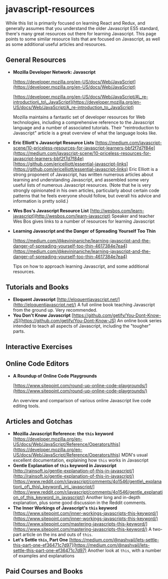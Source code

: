 # javascript-resources

While this list is primarily focused on learning React and Redux, and generally assumes that you understand the older Javascript ES5 standard, there's many great resources out there for learning Javascript. This page points to some similar resource lists that are focused on Javascript, as well as some additional useful articles and resources.

## General Resources

* **Mozilla Developer Network: Javascript**  

  [https://developer.mozilla.org/en-US/docs/Web/JavaScript](https://developer.mozilla.org/en-US/docs/Web/JavaScript)  

  [https://developer.mozilla.org/en-US/docs/Web/JavaScript/A\_re-introduction\_to\_JavaScript](https://developer.mozilla.org/en-US/docs/Web/JavaScript/A_re-introduction_to_JavaScript)  

  Mozilla maintains a fantastic set of developer resources for Web technologies, including a comprehensive reference to the Javascript language and a number of associated tutorials.  Their "reintroduction to Javascript" article is a great overview of what the language looks like.

* **Eric Elliott's Javascript Resource Lists** [https://medium.com/javascript-scene/10-priceless-resources-for-javascript-learners-bbf2f7d7f84e](https://medium.com/javascript-scene/10-priceless-resources-for-javascript-learners-bbf2f7d7f84e) [https://github.com/ericelliott/essential-javascript-links](https://github.com/ericelliott/essential-javascript-links) Eric Elliott is a strong proponent of Javascript, has written numerous articles about learning and understanding Javascript, and assembled some very useful lists of numerous Javascript resources. \(Note that he is very strongly opinionated in his own articles, particularly about certain code patterns that he feels everyone should follow, but overall his advice and information is pretty solid.\)
* **Wes Bos's Javascript Resource List** [http://wesbos.com/learn-javascript](http://wesbos.com/learn-javascript) Speaker and teacher Wes Bos gives links to a number of resources for learning Javascript
* **Learning Javascript and the Danger of Spreading Yourself Too Thin**  

  [https://medium.com/@kevininaniche/learning-javascript-and-the-danger-of-spreading-yourself-too-thin-4617384e7ea4](https://medium.com/@kevininaniche/learning-javascript-and-the-danger-of-spreading-yourself-too-thin-4617384e7ea4)  

  Tips on how to approach learning Javascript, and some additional resources.

## Tutorials and Books

* **Eloquent Javascript** [http://eloquentjavascript.net/](http://eloquentjavascript.net/) A full online book teaching Javascript from the ground up. Very recommended.
* **You Don't Know Javascript** [https://github.com/getify/You-Dont-Know-JS](https://github.com/getify/You-Dont-Know-JS) An online book series intended to teach all aspects of Javascript, including the "tougher" parts.

## Interactive Exercises

## Online Code Editors

* **A Roundup of Online Code Playgrounds**  

  [https://www.sitepoint.com/round-up-online-code-playgrounds/](https://www.sitepoint.com/round-up-online-code-playgrounds/)  

  An overview and comparison of various online Javascript live code editing tools.

## Articles and Gotchas

* **Mozilla Javascript Reference: the `this` keyword** [https://developer.mozilla.org/en-US/docs/Web/JavaScript/Reference/Operators/this](https://developer.mozilla.org/en-US/docs/Web/JavaScript/Reference/Operators/this) MDN's usual excellent documentation, explaining how `this` works in Javascript
* **Gentle Explanation of `this` keyword in Javascript** [http://rainsoft.io/gentle-explanation-of-this-in-javascript/](http://rainsoft.io/gentle-explanation-of-this-in-javascript/) [https://www.reddit.com/r/javascript/comments/4o1546/gentle\_explanation\_of\_this\_keyword\_in\_javascript/](https://www.reddit.com/r/javascript/comments/4o1546/gentle_explanation_of_this_keyword_in_javascript/) Another long and in-depth explanation, plus some good discussion in the Reddit comments.
* **The Inner Workings of Javascript's `this` keyword** [https://www.sitepoint.com/inner-workings-javascripts-this-keyword/](https://www.sitepoint.com/inner-workings-javascripts-this-keyword/) [https://www.sitepoint.com/mastering-javascripts-this-keyword/](https://www.sitepoint.com/mastering-javascripts-this-keyword/) A two-part article on the ins and outs of `this`.
* **Let's Settle `this`, Part One** [https://medium.com/@nashvail/lets-settle-this-part-one-ef36471c7d97](https://medium.com/@nashvail/lets-settle-this-part-one-ef36471c7d97) Another look at `this`, with a number of examples and explanations

## Paid Courses and Books

